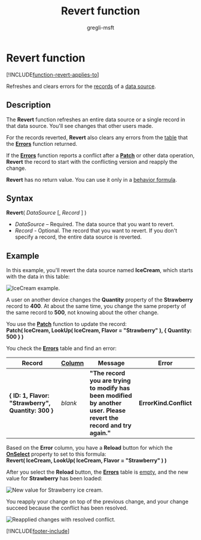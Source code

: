 ﻿---
title: Revert function
description: Reference information including syntax and examples for the Revert function.
author: gregli-msft

ms.topic: reference
ms.custom: canvas
ms.reviewer: mkaur
ms.date: 3/22/2024
ms.subservice: power-fx
ms.author: gregli
search.audienceType:
  - maker
contributors:
  - gregli-msft
  - mduelae
  - gregli
no-loc: ["Revert"]
---

# Revert function
[!INCLUDE[function-revert-applies-to](includes/function-revert-applies-to.md)]



Refreshes and clears errors for the [records](/power-apps/maker/canvas-apps/working-with-tables#records) of a [data source](/power-apps/maker/canvas-apps/working-with-data-sources).

## Description

The **Revert** function refreshes an entire data source or a single record in that data source. You'll see changes that other users made.

For the records reverted, **Revert** also clears any errors from the [table](/power-apps/maker/canvas-apps/working-with-tables) that the **[Errors](function-errors.md)** function returned.

If the **[Errors](function-errors.md)** function reports a conflict after a **[Patch](function-patch.md)** or other data operation, **Revert** the record to start with the conflicting version and reapply the change.

**Revert** has no return value. You can use it only in a [behavior formula](/power-apps/maker/canvas-apps/working-with-formulas-in-depth).

## Syntax

**Revert**( _DataSource_ [, *Record* ] )

- _DataSource_ – Required. The data source that you want to revert.
- _Record_ - Optional. The record that you want to revert. If you don't specify a record, the entire data source is reverted.

## Example

In this example, you'll revert the data source named **IceCream**, which starts with the data in this table:

![IceCream example.](media/function-revert/icecream.png)

A user on another device changes the **Quantity** property of the **Strawberry** record to **400**. At about the same time, you change the same property of the same record to **500**, not knowing about the other change.

You use the **[Patch](function-patch.md)** function to update the record:<br>
**Patch( IceCream, LookUp( IceCream, Flavor = "Strawberry" ), { Quantity: 500 } )**

You check the **[Errors](function-errors.md)** table and find an error:

| Record                                             | [Column](/power-apps/maker/canvas-apps/working-with-tables#columns) | Message                                                                                                              | Error                  |
| -------------------------------------------------- | ------------------------------------------------------------------- | -------------------------------------------------------------------------------------------------------------------- | ---------------------- |
| **{ ID: 1, Flavor: "Strawberry", Quantity: 300 }** | _blank_                                                             | **"The record you are trying to modify has been modified by another user. Please revert the record and try again."** | **ErrorKind.Conflict** |

Based on the **Error** column, you have a **Reload** button for which the **[OnSelect](/power-apps/maker/canvas-apps/controls/properties-core)** property to set to this formula:<br>
**Revert( IceCream, LookUp( IceCream, Flavor = "Strawberry" ) )**

After you select the **Reload** button, the **[Errors](function-errors.md)** table is [empty](function-isblank-isempty.md), and the new value for **Strawberry** has been loaded:

![New value for Strawberry ice cream.](media/function-revert/icecream-after.png)

You reapply your change on top of the previous change, and your change succeed because the conflict has been resolved.

![Reapplied changes with resolved conflict.](media/function-revert/icecream-success.png)

[!INCLUDE[footer-include](../../includes/footer-banner.md)]







































































































































